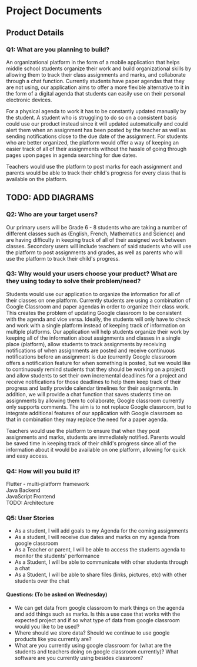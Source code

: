 # Project Documents

## Product Details

### Q1: What are you planning to build?
An organizational platform in the form of a mobile application that helps middle school students organize their work and build organizational skills by allowing them to track their class assignments and marks, and collaborate through a chat function. Currently students have paper agendas that they are not using, our application aims to offer a more flexible alternative to it in the form of a digital agenda that students can easily use on their personal electronic devices.  

For a physical agenda to work it has to be constantly updated manually by the student. A student who is struggling to do so on a consistent basis could use our product instead since it will updated automatically and could alert them when an assignment has been posted by the teacher as well as sending notifications close to the due date of the assignment. For students who are better organized, the platform would offer a way of keeping an easier track of all of their assignments without the hassle of going through pages upon pages in agenda searching for due dates.  

Teachers would use the platform to post marks for each assignment and parents would be able to track their child's progress for every class that is available on the platform.  

## TODO: ADD DIAGRAMS


### Q2: Who are your target users?
Our primary users will be Grade 6 - 8 students who are taking a number of different classes such as (English, French, Mathematics and Science) and are having difficulty in keeping track of all of their assigned work between classes. Secondary users will include teachers of said students who will use the platform to post assignments and grades, as well as parents who will use the platform to track their child's progress.  

### Q3: Why would your users choose your product? What are they using today to solve their problem/need?
Students would use our application to organize the information for all of their classes on one platform. Currently students are using a combination of Google Classroom and paper agendas in order to organize their class work. This creates the problem of updating Google classroom to be consistent with the agenda and vice versa. Ideally, the students will only have to check and work with a single platform instead of keeping track of information on multiple platforms. Our application will help students organize their work by keeping all of the information about assignments and classes in a single place (platform), allow students to track assignments by receiving notifications of when assignments are  posted and receive continuous notifications before an assignment is due (currently Google classroom offers a notification feature for when something is posted, but we would like to continuously remind students that they should be working on a project) and allow students to set their own incremental deadlines for a project and receive notifications for those deadlines to help them keep track of their progress and lastly provide calendar timelines for their assignments. In addition, we will provide a chat function that saves students time on assignments by allowing them to collaborate; Google classroom currently only supports comments. The aim is to not replace Google classroom, but to integrate additional features of our application with Google classroom so that in combination they may replace the need for a paper agenda.  

Teachers would use the platform to ensure that when they post assignments and marks, students are immediately notified. Parents would be saved time in keeping track of their child's progress since all of the information about it would be available on one platform, allowing for quick and easy access.  


### Q4: How will you build it?
Flutter - multi-platform framework  
Java Backend  
JavaScript Frontend  
TODO: Architecture  

### Q5: User Stories
* As a student, I will add goals to my Agenda for the coming assignments
* As a student, I will receive due dates and marks on my agenda from google classroom
* As a Teacher or parent, I will be able to access the students agenda to monitor the students' performance
* As a Student, I will be able to communicate with other students through a chat
* As a Student, I will be able to share files (links, pictures, etc) with other students over the chat  




#### Questions: (To be asked on Wednesday)
* We can get data from google classroom to mark things on the agenda and add things such as marks. Is this a use case that works with the expected project and if so what type of data from google classroom would you like to be used?
* Where should we store data? Should we continue to use google products like you currently are?
* What are you currently using google classroom for (what are the students and teachers doing on google classroom currently)? What software are you currently using besides classroom?
